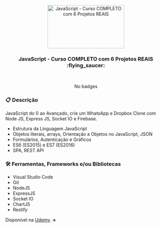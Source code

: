 <p align="center">
    <img src="https://img-c.udemycdn.com/course/240x135/896886_2822_3.jpg" width="240" height="135" alt="JavaScript - Curso COMPLETO com 6 Projetos REAIS" />
</p>

<h3 align="center">
    JavaScript - Curso COMPLETO com 6 Projetos REAIS :flying_saucer:
</h3>

<br>

<div align="center">

No badges

</div>

### :clipboard: Descrição

JavaScript do 0 ao Avançado, crie um WhatsApp e Dropbox Clone com Node JS, Express JS, Socket IO e Firebase.

- Estrutura da Linguagem JavaScript
- Objetos literais, arrays, Orientação a Objetos no JavaScript, JSON
- Formulários, Autenticação e Gráficos
- ES6 (ES2015) e ES7 (ES2016)
- SPA, REST API

### :hammer_and_wrench: Ferramentas, Frameworks e/ou Bibliotecas

- Visual Studio Code
- Git
- NodeJS
- ExpressJS
- Socket IO
- ChartJS
- Restify



Disponível na [Udemy](https://www.udemy.com/course/javascript-curso-completo/). :airplane:
